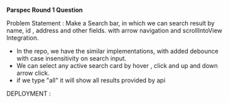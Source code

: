 **Parspec Round 1 Question**


Problem Statement : 
Make a Search bar, in which we can search result by name, id , address and other fields. with arrow navigation and scrollIntoView Integration.

- In the repo, we have the similar implementations, with added debounce with case insensitivity on search input.
- We can select any active search card by hover , click and up and down arrow click. 
- if we type "all" it will show all results provided by api

DEPLOYMENT : 
